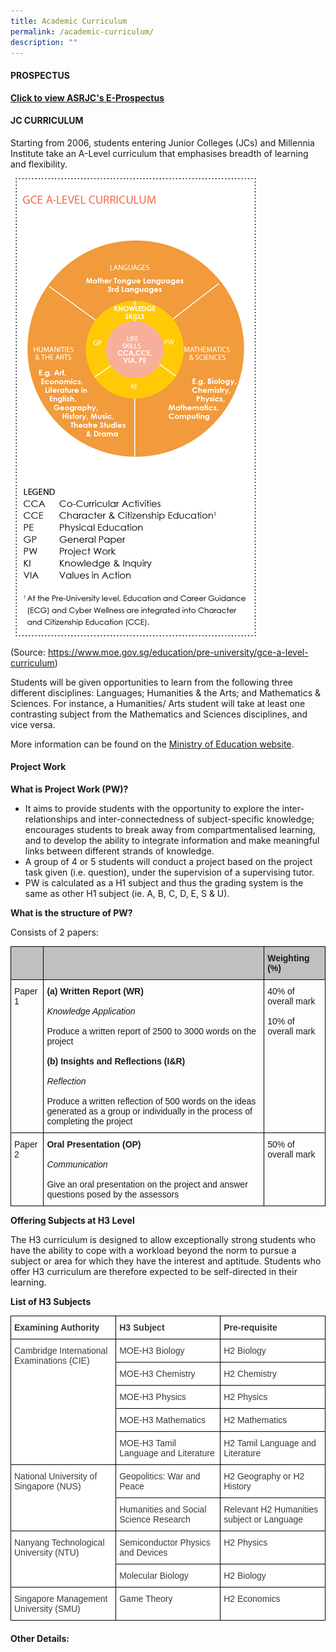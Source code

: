 ```yaml
---
title: Academic Curriculum
permalink: /academic-curriculum/
description: ""
---
```

#### PROSPECTUS

**[Click to view ASRJC's E-Prospectus](https://asrjc.moe.edu.sg/wp-content/uploads/2022/01/ASRJC-PROSPECTUS-2022-Web-Version-New.pdf)**

#### JC CURRICULUM

Starting from 2006, students entering Junior Colleges (JCs) and Millennia Institute take an A-Level curriculum that emphasises breadth of learning and flexibility.

![](/images/a-level-curriculum-framework.png)

(Source: https://www.moe.gov.sg/education/pre-university/gce-a-level-curriculum)

Students will be given opportunities to learn from the following three different disciplines: Languages; Humanities & the Arts; and Mathematics & Sciences. For instance, a Humanities/ Arts student will take at least one contrasting subject from the Mathematics and Sciences disciplines, and vice versa.

More information can be found on the [Ministry of Education website](https://www.moe.gov.sg/microsites/cpdd/alevel2006/).

#### Project Work

**What is Project Work (PW)?**

*   It aims to provide students with the opportunity to explore the inter-relationships and inter-connectedness of subject-specific knowledge; encourages students to break away from compartmentalised learning, and to develop the ability to integrate information and make meaningful links between different strands of knowledge.
*   A group of 4 or 5 students will conduct a project based on the project task given (i.e. question), under the supervision of a supervising tutor.
*   PW is calculated as a H1 subject and thus the grading system is the same as other H1 subject (ie. A, B, C, D, E, S & U).

**What is the structure of PW?**

Consists of 2 papers:
<style type="text/css">
.tg  {border-collapse:collapse;border-spacing:0;}
.tg td{border-color:black;border-style:solid;border-width:1px;font-family:Arial, sans-serif;font-size:14px;
  overflow:hidden;padding:10px 5px;word-break:normal;}
.tg th{border-color:black;border-style:solid;border-width:1px;font-family:Arial, sans-serif;font-size:14px;
  font-weight:normal;overflow:hidden;padding:10px 5px;word-break:normal;}
.tg .tg-i7zr{font-family:Arial, Helvetica, sans-serif !important;text-align:left;vertical-align:top}
.tg .tg-no4j{background-color:#c0c0c0;font-family:Arial, Helvetica, sans-serif !important;text-align:left;vertical-align:top}
</style>
<table class="tg">
<thead>
  <tr>
    <th class="tg-no4j"></th>
    <th class="tg-no4j"></th>
    <th class="tg-no4j"><span style="font-weight:bold">Weighting (%)</span></th>
  </tr>
</thead>
<tbody>
  <tr>
    <td class="tg-i7zr"> Paper 1</td>
    <td class="tg-i7zr"><span style="font-weight:bold">(a) Written Report (WR) </span> <br><br><span style="font-style:italic">Knowledge Application</span><br><br>Produce a written report of 2500 to 3000 words on the project<br><br><span style="font-weight:bold">(b) Insights and Reflections (I&amp;R) </span> <br><br><span style="font-style:italic">Reflection</span><br><br>Produce a written reflection of 500 words on the ideas generated as a group or individually in the process of completing the project</td>
    <td class="tg-i7zr">40% of overall mark<br><br>10% of overall mark</td>
  </tr>
  <tr>
    <td class="tg-i7zr">Paper 2</td>
    <td class="tg-i7zr"><span style="font-weight:bold">Oral Presentation (OP)</span><br><br><span style="font-style:italic">Communication</span><br><br>Give an oral presentation on the project and answer questions posed by the assessors</td>
    <td class="tg-i7zr">50% of overall mark</td>
  </tr>
</tbody>
</table>

**Offering Subjects at H3 Level**

The H3 curriculum is designed to allow exceptionally strong students who have the ability to cope with a workload beyond the norm to pursue a subject or area for which they have the interest and aptitude. Students who offer H3 curriculum are therefore expected to be self-directed in their learning.

**List of H3 Subjects**
<style type="text/css">
.tg  {border-collapse:collapse;border-spacing:0;}
.tg td{border-color:black;border-style:solid;border-width:1px;font-family:Arial, sans-serif;font-size:14px;
  overflow:hidden;padding:10px 5px;word-break:normal;}
.tg th{border-color:black;border-style:solid;border-width:1px;font-family:Arial, sans-serif;font-size:14px;
  font-weight:normal;overflow:hidden;padding:10px 5px;word-break:normal;}
.tg .tg-dox4{background-color:#FFF;color:#3A3A3A;text-align:left;vertical-align:top}
.tg .tg-ns54{background-color:#FFF;color:#3A3A3A;font-family:Arial, Helvetica, sans-serif !important;text-align:left;
  vertical-align:top}
.tg .tg-ephz{background-color:#FFF;color:#3A3A3A;font-family:Arial, Helvetica, sans-serif !important;font-weight:bold;
  text-align:left;vertical-align:top}
</style>
<table class="tg">
<thead>
  <tr>
    <th class="tg-ephz"><span style="font-weight:700">Examining Authority</span></th>
    <th class="tg-ephz"><span style="font-weight:700">H3 Subject</span></th>
    <th class="tg-ephz"><span style="font-weight:700">Pre-requisite</span></th>
  </tr>
</thead>
<tbody>
  <tr>
    <td class="tg-ns54" rowspan="5"><span style="font-weight:400;font-style:inherit">Cambridge International Examinations (CIE)</span></td>
    <td class="tg-ns54"><span style="font-weight:400;font-style:inherit">MOE-H3 Biology</span></td>
    <td class="tg-ns54"><span style="font-weight:400;font-style:inherit">H2 Biology</span></td>
  </tr>
  <tr>
    <td class="tg-ns54"><span style="font-weight:400;font-style:inherit">MOE-H3 Chemistry</span></td>
    <td class="tg-ns54"><span style="font-weight:400;font-style:inherit">H2 Chemistry</span></td>
  </tr>
  <tr>
    <td class="tg-dox4"><span style="font-weight:400;font-style:inherit">MOE-H3 Physics</span></td>
    <td class="tg-dox4"><span style="font-weight:400;font-style:inherit">H2 Physics</span></td>
  </tr>
  <tr>
    <td class="tg-dox4"><span style="font-weight:400;font-style:inherit">MOE-H3 Mathematics</span></td>
    <td class="tg-dox4"><span style="font-weight:400;font-style:inherit">H2 Mathematics</span></td>
  </tr>
  <tr>
    <td class="tg-dox4"><span style="font-weight:400;font-style:inherit">MOE-H3 Tamil Language and Literature</span></td>
    <td class="tg-dox4"><span style="font-weight:400;font-style:inherit">H2 Tamil Language and Literature</span></td>
  </tr>
  <tr>
    <td class="tg-dox4" rowspan="2"><span style="font-weight:400;font-style:inherit">National University of Singapore (NUS)</span></td>
    <td class="tg-dox4"><span style="font-weight:400;font-style:inherit">Geopolitics: War and Peace</span></td>
    <td class="tg-dox4"><span style="font-weight:400;font-style:inherit">H2 Geography or H2 History</span></td>
  </tr>
  <tr>
    <td class="tg-dox4"><span style="font-weight:400;font-style:inherit">Humanities and Social Science Research</span></td>
    <td class="tg-dox4"><span style="font-weight:400;font-style:inherit">Relevant H2 Humanities subject or Language</span></td>
  </tr>
  <tr>
    <td class="tg-dox4" rowspan="2"><span style="font-weight:400;font-style:inherit">Nanyang Technological University (NTU)</span></td>
    <td class="tg-dox4"><span style="font-weight:400;font-style:inherit">Semiconductor Physics and Devices</span></td>
    <td class="tg-dox4"><span style="font-weight:400;font-style:inherit">H2 Physics</span></td>
  </tr>
  <tr>
    <td class="tg-dox4"><span style="font-weight:400;font-style:inherit">Molecular Biology</span></td>
    <td class="tg-dox4"><span style="font-weight:400;font-style:inherit">H2 Biology</span></td>
  </tr>
  <tr>
    <td class="tg-dox4"><span style="font-weight:400;font-style:inherit">Singapore Management University (SMU)</span></td>
    <td class="tg-dox4"><span style="font-weight:400;font-style:inherit">Game Theory</span></td>
    <td class="tg-dox4"><span style="font-weight:400;font-style:inherit">H2 Economics</span></td>
  </tr>
</tbody>
</table>

#### Other Details:


